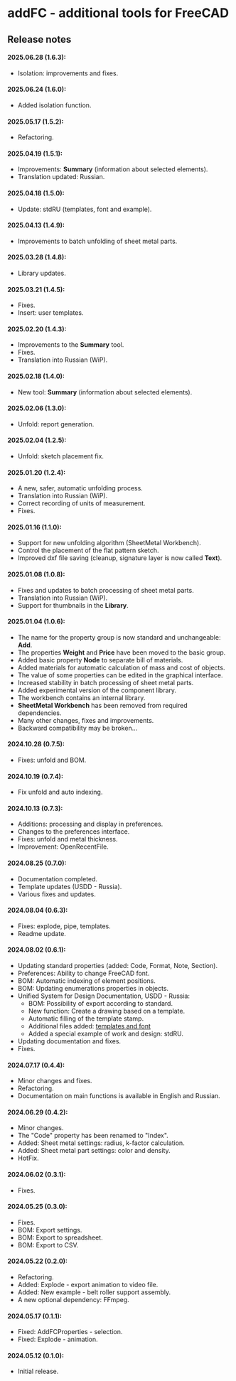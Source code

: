 # addFC - additional tools for FreeCAD

## Release notes

#### 2025.06.28 (**1.6.3**):
* Isolation: improvements and fixes.

#### 2025.06.24 (**1.6.0**):
* Added isolation function.

#### 2025.05.17 (**1.5.2**):
* Refactoring.

#### 2025.04.19 (**1.5.1**):
* Improvements: __Summary__ (information about selected elements).
* Translation updated: Russian.

#### 2025.04.18 (**1.5.0**):
* Update: stdRU (templates, font and example).

#### 2025.04.13 (**1.4.9**):
* Improvements to batch unfolding of sheet metal parts.

#### 2025.03.28 (**1.4.8**):
* Library updates.

#### 2025.03.21 (**1.4.5**):
* Fixes.
* Insert: user templates.

#### 2025.02.20 (**1.4.3**):
* Improvements to the __Summary__ tool.
* Fixes.
* Translation into Russian (WiP).

#### 2025.02.18 (**1.4.0**):
* New tool: __Summary__ (information about selected elements).

#### 2025.02.06 (**1.3.0**):
* Unfold: report generation.

#### 2025.02.04 (**1.2.5**):
* Unfold: sketch placement fix.

#### 2025.01.20 (**1.2.4**):
* A new, safer, automatic unfolding process.
* Translation into Russian (WiP).
* Correct recording of units of measurement.
* Fixes.

#### 2025.01.16 (**1.1.0**):
* Support for new unfolding algorithm (SheetMetal Workbench).
* Control the placement of the flat pattern sketch.
* Improved dxf file saving (cleanup, signature layer is now called __Text__).

#### 2025.01.08 (**1.0.8**):
* Fixes and updates to batch processing of sheet metal parts.
* Translation into Russian (WiP).
* Support for thumbnails in the **Library**.

#### 2025.01.04 (**1.0.6**):
* The name for the property group is now standard and unchangeable: __Add__.
* The properties __Weight__ and __Price__ have been moved to the basic group.
* Added basic property __Node__ to separate bill of materials.
* Added materials for automatic calculation of mass and cost of objects.
* The value of some properties can be edited in the graphical interface.
* Increased stability in batch processing of sheet metal parts.
* Added experimental version of the component library.
* The workbench contains an internal library.
* __SheetMetal Workbench__ has been removed from required dependencies.
* Many other changes, fixes and improvements.
* Backward compatibility may be broken...

#### 2024.10.28 (**0.7.5**):
* Fixes: unfold and BOM.

#### 2024.10.19 (**0.7.4**):
* Fix unfold and auto indexing.

#### 2024.10.13 (**0.7.3**):
* Additions: processing and display in preferences.
* Changes to the preferences interface.
* Fixes: unfold and metal thickness.
* Improvement: OpenRecentFile.

#### 2024.08.25 (**0.7.0**):
* Documentation completed.
* Template updates (USDD - Russia).
* Various fixes and updates.

#### 2024.08.04 (**0.6.3**):
* Fixes: explode, pipe, templates.
* Readme update.

#### 2024.08.02 (**0.6.1**):
* Updating standard properties (added: Code, Format, Note, Section).
* Preferences: Ability to change FreeCAD font.
* BOM: Automatic indexing of element positions.
* BOM: Updating enumerations properties in objects.
* Unified System for Design Documentation, USDD - Russia:
    + BOM: Possibility of export according to standard.
    + New function: Create a drawing based on a template.
    + Automatic filling of the template stamp.
    + Additional files added: [templates and font](/repo/add/stdRU)
    + Added a special example of work and design: stdRU.
* Updating documentation and fixes.
* Fixes.

#### 2024.07.17 (**0.4.4**):
* Minor changes and fixes.
* Refactoring.
* Documentation on main functions is available in English and Russian.

#### 2024.06.29 (**0.4.2**):
* Minor changes.
* The "Code" property has been renamed to "Index".
* Added: Sheet metal settings: radius, k-factor calculation.
* Added: Sheet metal part settings: color and density.
* HotFix.

#### 2024.06.02 (**0.3.1**):
* Fixes.

#### 2024.05.25 (**0.3.0**):
* Fixes.
* BOM: Export settings.
* BOM: Export to spreadsheet.
* BOM: Export to CSV.

#### 2024.05.22 (**0.2.0**):
* Refactoring.
* Added: Explode - export animation to video file.
* Added: New example - belt roller support assembly.
* A new optional dependency: FFmpeg.

#### 2024.05.17 (**0.1.1**):
* Fixed: AddFCProperties - selection.
* Fixed: Explode - animation.

#### 2024.05.12 (**0.1.0**):
* Initial release.
